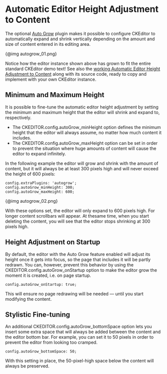 # Automatic Editor Height Adjustment to Content

The optional [Auto Grow](http://ckeditor.com/addon/autogrow) plugin makes it possible to configure CKEditor to automatically expand and shrink vertically depending on the amount and size of content entered in its editing area.

{@img autogrow_01.png}

Notice how the editor instance shown above has grown to fit the entire standard CKEditor demo text! See also the [working Automatic Editor Height Adjustment to Content](../samples/autogrow.html) along with its source code, ready to copy and implement with your own CKEditor instance.

## Minimum and Maximum Height

It is possible to fine-tune the automatic editor height adjustment by setting the minimum and maximum height that the editor will shrink and expand to, respectively.

* The CKEDITOR.config.autoGrow_minHeight option defines the minimum height that the editor will always assume, no matter how much content it includes.
* The CKEDITOR.config.autoGrow_maxHeight option can be set in order to prevent the situation where huge amounts of content will cause the editor to expand infinitely.

In the following example the editor will grow and shrink with the amount of content, but it will always be at least 300 pixels high and will never exceed the height of 600 pixels:

    config.extraPlugins: 'autogrow';
    config.autoGrow_minHeight: 300;
    config.autoGrow_maxHeight: 600;

{@img autogrow_02.png}

With these options set, the editor will only expand to 600 pixels high. For longer content scrollbars will appear. At thesame time, when you start deleting the content, you will see that the editor stops shrinking at 300 pixels high.
    
## Height Adjustment on Startup

By default, the editor with the Auto Grow feature enabled will adjust its height once it gets into focus, so the page that includes it will be partly redrawn. You can, however, prevent this behavior by using the CKEDITOR.config.autoGrow_onStartup option to make the editor grow the moment it is created, i.e. on page startup.

    config.autoGrow_onStartup: true;

This will ensure no page redrawing will be needed &mdash; until you start modifying the content.

## Stylistic Fine-tuning

An additional CKEDITOR.config.autoGrow_bottomSpace option lets you insert some extra space that will always be added between the content and the editor bottom bar. For example, you can set it to 50 pixels in order to prevent the editor from looking too cramped.

    config.autoGrow_bottomSpace: 50;

With this setting in place, the 50-pixel-high space below the content will always be preserved.